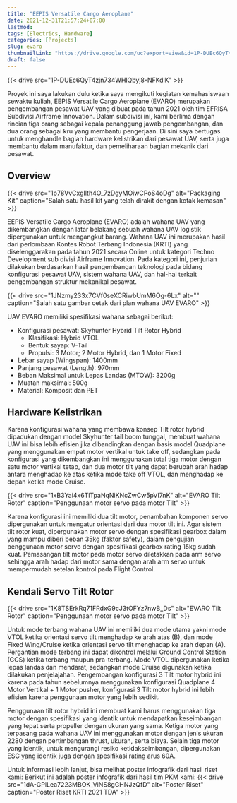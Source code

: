 ```yaml
---
title: "EEPIS Versatile Cargo Aeroplane"
date: 2021-12-31T21:57:24+07:00
lastmod:
tags: [Electrics, Hardware]
categories: [Projects]
slug: evaro
thumbnailLink: "https://drive.google.com/uc?export=view&id=1P-DUEc6QyT4zjn734WHlQbyj8-NFKdlK"
draft: false
---
```


{{< drive
    src="1P-DUEc6QyT4zjn734WHlQbyj8-NFKdlK"
    >}}

Proyek ini saya lakukan dulu ketika saya mengikuti kegiatan kemahasiswaan sewaktu kuliah, EEPIS Versatile Cargo Aeroplane (EVARO) merupakan pengembangan pesawat UAV yang dibuat pada tahun 2021 oleh tim EFRISA Subdivisi Airframe Innovation. Dalam subdivisi ini, kami berlima dengan rincian tiga orang sebagai kepala penanggung jawab pengembangan, dan dua orang sebagai kru yang membantu pengerjaan. Di sini saya bertugas untuk menghandle bagian hardware kelistrikan dari pesawat UAV, serta juga membantu dalam manufaktur, dan pemeliharaan bagian mekanik dari pesawat.

## Overview

{{< drive
    src="1p78VvCxgIlth4O_7zDgyMOiwCPoS4oDg"
    alt="Packaging Kit"
    caption="Salah satu hasil kit yang telah dirakit dengan kotak kemasan"
    >}}

EEPIS Versatile Cargo Aeroplane (EVARO) adalah wahana UAV yang dikembangkan dengan latar belakang sebuah wahana UAV logistik dipergunakan untuk mengangkut barang. Wahana UAV ini merupakan hasil dari perlombaan Kontes Robot Terbang Indonesia (KRTI) yang diselenggarakan pada tahun 2021 secara Online untuk kategori Techno Development sub divisi Airframe Innovation. Pada kategori ini, penjurian dilakukan berdasarkan hasil pengembangan teknologi pada bidang konfigurasi pesawat UAV, sistem wahana UAV, dan hal-hal terkait pengembangan struktur mekanikal pesawat.

{{< drive
    src="1JNzmy233x7CVf0seXCRiwbUmM6Og-6Lx"
    alt=""
    caption="Salah satu gambar cetak dari plan wahana UAV EVARO"
    >}}

UAV EVARO memiliki spesifikasi wahana sebagai berikut:
+ Konfigurasi pesawat: Skyhunter Hybrid Tilt Rotor Hybrid
  + Klasifikasi: Hybrid VTOL
  + Bentuk sayap: V-Tail
  + Propulsi: 3 Motor; 2 Motor Hybrid, dan 1 Motor Fixed
+ Lebar sayap (Wingspan): 1400mm
+ Panjang pesawat (Length): 970mm
+ Beban Maksimal untuk Lepas Landas (MTOW): 3200g
+ Muatan maksimal: 500g
+ Material: Komposit dan PET

## Hardware Kelistrikan

Karena konfigurasi wahana yang membawa konsep Tilt rotor hybrid dipadukan dengan model Skyhunter tail boom tunggal, membuat wahana UAV ini bisa lebih efisien jika dibandingkan dengan basis model Quadplane yang menggunakan empat motor vertikal untuk take off, sedangkan pada konfigurasi yang dikembangkan ini menggunakan total tiga motor dengan satu motor vertikal tetap, dan dua motor tilt yang dapat berubah arah hadap antara menghadap ke atas ketika mode take off VTOL, dan menghadap ke depan ketika mode Cruise.

{{< drive
    src="1xB3Yai4x6TlTpaNqNiKNcZwCw5pVI7nK"
    alt="EVARO Tilt Rotor"
    caption="Penggunaan motor servo pada motor Tilt"
    >}}

Karena konfigurasi ini memiliki dua tilt motor, penambahan komponen servo dipergunakan untuk mengatur orientasi dari dua motor tilt ini. Agar sistem tilt rotor kuat, dipergunakan motor servo dengan spesifikasi gearbox dalam yang mampu diberi beban 35kg (faktor safety), dalam pengujian penggunaan motor servo dengan spesifikasi gearbox rating 15kg sudah kuat. Pemasangan tilt motor pada motor servo diletakkan pada arm servo sehingga arah hadap dari motor sama dengan arah arm servo untuk mempermudah setelan kontrol pada Flight Control.

## Kendali Servo Tilt Rotor

{{< drive
    src="1K8TSErkRq71FRdxG9cJ3tOFYz7nwB_Ds"
    alt="EVARO Tilt Rotor"
    caption="Penggunaan motor servo pada motor Tilt"
    >}}

Untuk mode terbang wahana UAV ini memiliki dua mode utama yakni mode VTOL ketika orientasi servo tilt menghadap ke arah atas (B), dan mode Fixed Wing/Cruise ketika orientasi servo tilt menghadap ke arah depan (A). Pergantian mode terbang ini dapat dikontrol melalui Ground Control Station (GCS) ketika terbang maupun pra-terbang. Mode VTOL dipergunakan ketika lepas landas dan mendarat, sedangkan mode Cruise digunakan ketika dilakukan penjelajahan. Pengembangan konfigurasi 3 Tilt motor hybrid ini karena pada tahun sebelumnya menggunakan konfigurasi Quadplane 4 Motor Vertikal + 1 Motor pusher, konfigurasi 3 Tilt motor hybrid ini lebih efisien karena penggunaan motor yang lebih sedikit.

Penggunaan tilt rotor hybrid ini membuat kami harus menggunakan tiga motor dengan spesifikasi yang identik untuk mendapatkan keseimbangan yang tepat serta propeller dengan ukuran yang sama. Ketiga motor yang terpasang pada wahana UAV ini menggunakan motor dengan jenis ukuran 2280 dengan pertimbangan thrust, ukuran, serta biaya. Selain tiga motor yang identik, untuk mengurangi resiko ketidakseimbangan, dipergunakan ESC yang identik juga dengan spesifikasi rating arus 60A.

Untuk informasi lebih lanjut, bisa melihat poster infografik dari hasil riset kami:
Berikut ini adalah poster infografik dari hasil tim PKM kami:
{{< drive
    src="1dA-GPlLea7223MBOK_ViNS8gGHNJzQfD"
    alt="Poster Riset"
    caption="Poster Riset KRTI 2021 TDA"
    >}}